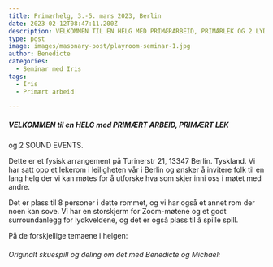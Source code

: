 ```yaml
---
title: Primærhelg, 3.-5. mars 2023, Berlin
date: 2023-02-12T08:47:11.200Z
description: VELKOMMEN TIL EN HELG MED PRIMÆRARBEID, PRIMÆRLEK OG 2 LYDGAVER
type: post
image: images/masonary-post/playroom-seminar-1.jpg
author: Benedicte
categories:
  - Seminar med Iris
tags:
  - Iris
  - Primært arbeid

---
```


##### VELKOMMEN til en HELG med PRIMÆRT ARBEID, PRIMÆRT LEK
og 2 SOUND EVENTS.

Dette er et fysisk arrangement på Turinerstr 21, 13347 Berlin. Tyskland. Vi har satt opp et lekerom i leiligheten vår i Berlin og ønsker å invitere folk til en lang helg der vi kan møtes for å utforske hva som skjer inni oss i møtet med andre.

Det er plass til 8 personer i dette rommet, og vi har også et annet rom der noen kan sove.
Vi har en storskjerm for Zoom-møtene og et godt surroundanlegg for lydkveldene, og det er også plass til å spille spill.

På de forskjellige temaene i helgen:

###### Originalt skuespill og deling om det med Benedicte og Michael:
